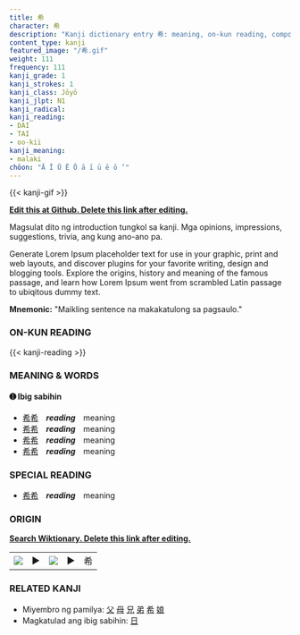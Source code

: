 ```yaml
---
title: 希
character: 希
description: "Kanji dictionary entry 希: meaning, on-kun reading, compounds, origin, related kanji"
content_type: kanji
featured_image: "/希.gif"
weight: 111
frequency: 111
kanji_grade: 1
kanji_strokes: 1
kanji_class: Jōyō
kanji_jlpt: N1
kanji_radical: 
kanji_reading: 
- DAI
- TAI
- oo-kii
kanji_meaning:
- malaki
chōon: "Ā Ī Ū Ē Ō ā ī ū ē ō ’"
---
```

[//]: # (Don't edit the line below. Kanji animated GIF code is automatically generated.)
{{< kanji-gif >}}

[//]: # (Edit below this line.)

**[Edit this at Github. Delete this link after editing.](https://github.com/tim0g/tim/tree/main/content/kanji/希/index.md)**

Magsulat dito ng introduction tungkol sa kanji. Mga opinions, impressions, suggestions, trivia, ang kung ano-ano pa.

Generate Lorem Ipsum placeholder text for use in your graphic, print and web layouts, and discover plugins for your favorite writing, design and blogging tools. Explore the origins, history and meaning of the famous passage, and learn how Lorem Ipsum went from scrambled Latin passage to ubiqitous dummy text.
 
**Mnemonic:** "Maikling sentence na makakatulong sa pagsaulo."

### ON-KUN READING

[//]: # (Don't edit the line below. ON-KUN READING code is automatically generated.)
{{< kanji-reading >}}

### MEANING & WORDS

#### ➊ **Ibig sabihin**
  - [希](../希)[希](../希)　***reading***　meaning
  - [希](../希)[希](../希)　***reading***　meaning
  - [希](../希)[希](../希)　***reading***　meaning
  - [希](../希)[希](../希)　***reading***　meaning

### SPECIAL READING
  - [希](../希)[希](../希)　***reading***　meaning

### ORIGIN

**[Search Wiktionary. Delete this link after editing.](https://wiktionary.org/wiki/希)**
<table class="kanji-table"><tr><td>
<img src="60px-希-bronze.svg.png">
</td><td>▶</td><td>
<img src="60px-希-oracle.svg.png">
</td><td>▶</td>
<td class="kanji-origin">希</td>
</tr></table>

### RELATED KANJI
- Miyembro ng pamilya: [父](../父) [母](../母) [兄](../兄) [弟](../弟) [希](../希) [娘](../娘)
- Magkatulad ang ibig sabihin: [日](../日)

